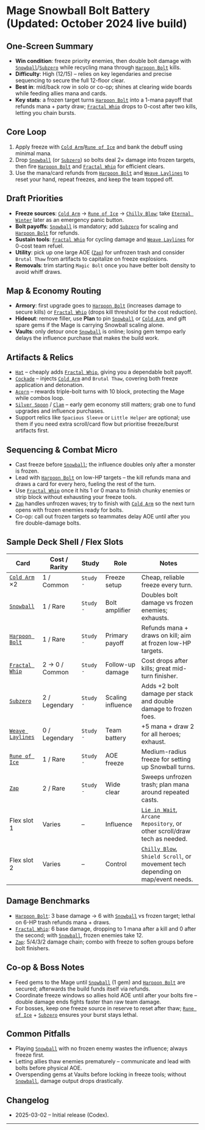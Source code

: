 # Mage Snowball Bolt Battery (Updated: October 2024 live build)

## One-Screen Summary
- **Win condition**: freeze priority enemies, then double bolt damage with [`Snowball`][card-snowball]/[`Subzero`][card-subzero] while recycling mana through [`Harpoon Bolt`][card-harpoon-bolt] kills.
- **Difficulty**: High (12/15) – relies on key legendaries and precise sequencing to secure the full 12-floor clear.
- **Best in**: mid/back row in solo or co-op; shines at clearing wide boards while feeding allies mana and cards.
- **Key stats**: a frozen target turns [`Harpoon Bolt`][card-harpoon-bolt] into a 1-mana payoff that refunds mana + party draw; [`Fractal Whip`][card-fractal-whip] drops to 0-cost after two kills, letting you chain bursts.

## Core Loop
1. Apply freeze with [`Cold Arm`][card-cold-arm]/[`Rune of Ice`][card-rune-of-ice] and bank the debuff using minimal mana.
2. Drop [`Snowball`][card-snowball] (or [`Subzero`][card-subzero]) so bolts deal 2× damage into frozen targets, then fire [`Harpoon Bolt`][card-harpoon-bolt] and [`Fractal Whip`][card-fractal-whip] for efficient clears.
3. Use the mana/card refunds from [`Harpoon Bolt`][card-harpoon-bolt] and [`Weave Laylines`][card-weave-laylines] to reset your hand, repeat freezes, and keep the team topped off.

## Draft Priorities
- **Freeze sources**: [`Cold Arm`][card-cold-arm] → [`Rune of Ice`][card-rune-of-ice] → [`Chilly Blow`][card-chilly-blow]; take [`Eternal Winter`][card-eternal-winter] later as an emergency panic button.
- **Bolt payoffs**: [`Snowball`][card-snowball] is mandatory; add [`Subzero`][card-subzero] for scaling and [`Harpoon Bolt`][card-harpoon-bolt] for refunds.
- **Sustain tools**: [`Fractal Whip`][card-fractal-whip] for cycling damage and [`Weave Laylines`][card-weave-laylines] for 0-cost team refuel.
- **Utility**: pick up one large AOE ([`Zap`][card-zap]) for unfrozen trash and consider `Brutal Thaw` from artifacts to capitalize on freeze explosions.
- **Removals**: trim starting `Magic Bolt` once you have better bolt density to avoid whiff draws.

## Map & Economy Routing
- **Armory**: first upgrade goes to [`Harpoon Bolt`][card-harpoon-bolt] (increases damage to secure kills) or [`Fractal Whip`][card-fractal-whip] (drops kill threshold for the cost reduction).
- **Hideout**: remove filler, use **Plan** to pin [`Snowball`][card-snowball] or [`Cold Arm`][card-cold-arm], and gift spare gems if the Mage is carrying Snowball scaling alone.
- **Vaults**: only detour once [`Snowball`][card-snowball] is online; losing gem tempo early delays the influence purchase that makes the build work.

## Artifacts & Relics
- [`Hat`][card-hat] – cheaply adds [`Fractal Whip`][card-fractal-whip], giving you a dependable bolt payoff.
- [`Cockade`][card-cockade] – injects [`Cold Arm`][card-cold-arm] and `Brutal Thaw`, covering both freeze application and detonation.
- [`Acorn`][card-acorn] – rewards triple-bolt turns with 10 block, protecting the Mage while combos loop.
- [`Silver Spoon`][card-silver-spoon] / [`Clam`][card-clam] – early gem economy still matters; grab one to fund upgrades and influence purchases.
- Support relics like `Spacious Sleeve` or `Little Helper` are optional; use them if you need extra scroll/card flow but prioritise freeze/burst artifacts first.

## Sequencing & Combat Micro
- Cast freeze before [`Snowball`][card-snowball]; the influence doubles only after a monster is frozen.
- Lead with [`Harpoon Bolt`][card-harpoon-bolt] on low-HP targets – the kill refunds mana and draws a card for every hero, fueling the rest of the turn.
- Use [`Fractal Whip`][card-fractal-whip] once it hits 1 or 0 mana to finish chunky enemies or strip block without exhausting your freeze tools.
- [`Zap`][card-zap] handles unfrozen waves; try to finish with [`Cold Arm`][card-cold-arm] so the next turn opens with frozen enemies ready for bolts.
- Co-op: call out frozen targets so teammates delay AOE until after you fire double-damage bolts.

## Sample Deck Shell / Flex Slots
| Card | Cost / Rarity | Study | Role | Notes |
| --- | --- | --- | --- | --- |
| [`Cold Arm`][card-cold-arm] ×2 | 1 / Common | `Study` `-` | Freeze setup | Cheap, reliable freeze every turn. |
| [`Snowball`][card-snowball] | 1 / Rare | `Study` `-` | Bolt amplifier | Doubles bolt damage vs frozen enemies; exhausts. |
| [`Harpoon Bolt`][card-harpoon-bolt] | 1 / Rare | `Study` `-` | Primary payoff | Refunds mana + draws on kill; aim at frozen low-HP targets. |
| [`Fractal Whip`][card-fractal-whip] | 2 → 0 / Common | `Study` `-` | Follow-up damage | Cost drops after kills; great mid-turn finisher. |
| [`Subzero`][card-subzero] | 2 / Legendary | `Study` `-` | Scaling influence | Adds +2 bolt damage per stack and double damage to frozen foes. |
| [`Weave Laylines`][card-weave-laylines] | 0 / Legendary | `Study` `-` | Team battery | +5 mana + draw 2 for all heroes; exhaust. |
| [`Rune of Ice`][card-rune-of-ice] | 1 / Rare | `Study` `-` | AOE freeze | Medium-radius freeze for setting up Snowball turns. |
| [`Zap`][card-zap] | 2 / Rare | `Study` `-` | Wide clear | Sweeps unfrozen trash; plan mana around repeated casts. |
| Flex slot 1 | Varies | – | Influence | [`Lie in Wait`][card-lie-in-wait], `Arcane Repository`, or other scroll/draw tech as needed. |
| Flex slot 2 | Varies | – | Control | [`Chilly Blow`][card-chilly-blow], `Shield Scroll`, or movement tech depending on map/event needs. |

## Damage Benchmarks
- [`Harpoon Bolt`][card-harpoon-bolt]: 3 base damage → 6 with [`Snowball`][card-snowball] vs frozen target; lethal on 6-HP trash refunds mana + draws.
- [`Fractal Whip`][card-fractal-whip]: 6 base damage, dropping to 1 mana after a kill and 0 after the second; with [`Snowball`][card-snowball], frozen enemies take 12.
- [`Zap`][card-zap]: 5/4/3/2 damage chain; combo with freeze to soften groups before bolt finishers.

## Co-op & Boss Notes
- Feed gems to the Mage until [`Snowball`][card-snowball] (1 gem) and [`Harpoon Bolt`][card-harpoon-bolt] are secured; afterwards the build funds itself via refunds.
- Coordinate freeze windows so allies hold AOE until after your bolts fire – double damage ends fights faster than raw team damage.
- For bosses, keep one freeze source in reserve to reset after thaw; [`Rune of Ice`][card-rune-of-ice] + [`Subzero`][card-subzero] ensures your burst stays lethal.

## Common Pitfalls
- Playing [`Snowball`][card-snowball] with no frozen enemy wastes the influence; always freeze first.
- Letting allies thaw enemies prematurely – communicate and lead with bolts before physical AOE.
- Overspending gems at Vaults before locking in freeze tools; without [`Snowball`][card-snowball], damage output drops drastically.

## Changelog
- 2025-03-02 – Initial release (Codex).

---

[card-snowball]: https://hellcard.fandom.com/wiki/Snowball "Snowball | Hellcard Wiki"
[card-subzero]: https://hellcard.fandom.com/wiki/Subzero "Subzero | Hellcard Wiki"
[card-fractal-whip]: https://hellcard.fandom.com/wiki/Fractal_Whip "Fractal Whip | Hellcard Wiki"
[card-cold-arm]: https://hellcard.fandom.com/wiki/Cold_Arm "Cold Arm | Hellcard Wiki"
[card-harpoon-bolt]: https://hellcard.fandom.com/wiki/Harpoon_Bolt "Harpoon Bolt | Hellcard Wiki"
[card-weave-laylines]: https://hellcard.fandom.com/wiki/Weave_Laylines "Weave Laylines | Hellcard Wiki"
[card-rune-of-ice]: https://hellcard.fandom.com/wiki/Rune_of_Ice "Rune of Ice | Hellcard Wiki"
[card-chilly-blow]: https://hellcard.fandom.com/wiki/Chilly_Blow "Chilly Blow | Hellcard Wiki"
[card-eternal-winter]: https://hellcard.fandom.com/wiki/Eternal_Winter "Eternal Winter | Hellcard Wiki"
[card-zap]: https://hellcard.fandom.com/wiki/Zap "Zap | Hellcard Wiki"
[card-freeze]: https://hellcard.fandom.com/wiki/Effects#Freeze "Freeze | Hellcard Wiki"
[card-locations]: https://hellcard.fandom.com/wiki/Locations "Locations | Hellcard Wiki"
[card-hat]: https://hellcard.fandom.com/wiki/Hat "Hat | Hellcard Wiki"
[card-cockade]: https://hellcard.fandom.com/wiki/Cockade "Cockade | Hellcard Wiki"
[card-acorn]: https://hellcard.fandom.com/wiki/Acorn "Acorn | Hellcard Wiki"
[card-silver-spoon]: https://hellcard.fandom.com/wiki/Silver_Spoon "Silver Spoon | Hellcard Wiki"
[card-clam]: https://hellcard.fandom.com/wiki/Clam "Clam | Hellcard Wiki"
[card-lie-in-wait]: https://hellcard.fandom.com/wiki/Lie_in_Wait "Lie in Wait | Hellcard Wiki"
